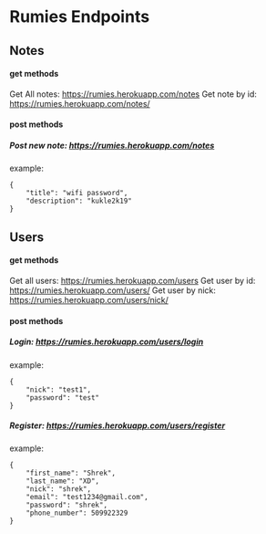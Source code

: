 # Rumies Endpoints

## Notes
#### get methods
Get All notes: https://rumies.herokuapp.com/notes
Get note by id: https://rumies.herokuapp.com/notes/<id>
#### post methods
##### Post new note: https://rumies.herokuapp.com/notes
example:
```
{
    "title": "wifi password",
    "description": "kukle2k19"
}
```

## Users
#### get methods
Get all users: https://rumies.herokuapp.com/users
Get user by id: https://rumies.herokuapp.com/users/<id>
Get user by nick: https://rumies.herokuapp.com/users/nick/<nick>
#### post methods
##### Login: https://rumies.herokuapp.com/users/login
example:
```
{
    "nick": "test1",
    "password": "test"
}
```
##### Register: https://rumies.herokuapp.com/users/register
example:
```
{
	"first_name": "Shrek",
    "last_name": "XD",
    "nick": "shrek",
    "email": "test1234@gmail.com",
    "password": "shrek",
    "phone_number": 509922329
}
```
